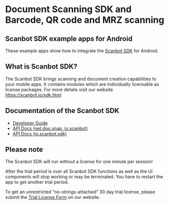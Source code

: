 # Document Scanning SDK and Barcode, QR code and MRZ scanning

## Scanbot SDK example apps for Android

These example apps show how to integrate the [Scanbot SDK](https://scanbot.io/sdk.html) for Android.


## What is Scanbot SDK?

The Scanbot SDK brings scanning and document creation capabilities to your mobile apps.
It contains modules which are individually licensable as license packages.
For more details visit our website https://scanbot.io/sdk.html


## Documentation of the Scanbot SDK

- [Developer Guide](https://github.com/doo/scanbot-sdk-example-android/wiki)
- [API Docs (net.doo.snap, io.scanbot)](https://scanbotsdk.github.io/documentation/android/api/net.doo.snap/)
- [API Docs (io.scanbot.sdk)](https://scanbotsdk.github.io/documentation/android/api/io.scanbot.sdk/)


## Please note

The Scanbot SDK will run without a license for one minute per session!

After the trial period is over all Scanbot SDK functions as well as the UI components will stop working or may be terminated.
You have to restart the app to get another trial period.

To get an unrestricted "no-strings-attached" 30 day trial license, please submit the [Trial License Form](https://scanbot.io/sdk/trial.html) on our website.
